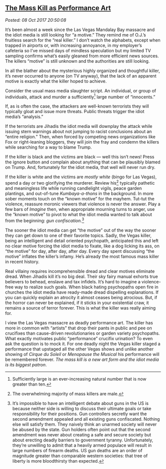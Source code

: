  
[The Mass Kill as Performance Art](http://analyzethedatanotthedrivel.org/2017/10/08/the-mass-kill-as-performance-art/)
------------------------------------------------------------------------------------------------------------

*Posted: 08 Oct 2017 20:50:08*

It’s been almost a week since the Las Vegas Mandalay Bay massacre and
the idiot media is still looking for “a motive.” They remind me of
O.J.’s fruitless search for the “real killer.” I don’t watch the
alphabets, except when trapped in airports or, with increasing
annoyance, in my employer’s cafeteria so I’ve missed days of mindless
speculation but my limited TV sampling confirms what’s easily gleaned
from more efficient news sources. The killers “motive” is still unknown
and the authorities are still looking.

In all the blather about the mysterious highly organized and thoughtful
killer, it’s never occurred to anyone (on TV anyway), that the lack of
an apparent motive is exactly what the killer hoped to achieve.

Consider the usual mass media slaughter script. An individual, or group
of individuals, attack and murder a sufficiently[^5487x1] large number of
“innocents.”

If, as is often the case, the attackers are well-known terrorists they
will typically gloat and issue more threats. Public threats trigger the
idiot media’s “analysis.”

If the terrorists are Jihadis the idiot media will downplay the attack
while issuing stern warnings about not jumping to racist conclusions
about an “entire religion.” Then, when forced by competing news
organizations like Fox or right-leaning bloggers, they will join the
fray and condemn the killers while searching for a way to blame Trump.

If the killer is black and the victims are black — well this isn’t news!
Press the ignore button and complain about anything that can be
plausibly blamed on Trump. And, fortunately for the idiot media, that
well will never run dry.

If the killer is white and the victims are *mostly white* (bingo for Las
Vegas), spend a day or two glorifying the murderer. Review his[^5487x2]
typically pathetic and meaningless life while running candlelight
vigils, peace garden plantings, and out-of-tune *Kumbaya-a-thons* in the
background. In more sober moments touch on the “known motive” for the
mayhem. Tut-tut the violence, reassure moronic viewers that violence is
never the answer. Play a few bars of *Imagine* then, when appropriate
mourning turns to anger, use the “known motive” to pivot to what the
idiot media wanted to talk about from the beginning: *gun*
*confiscation.*[^5487x3]

The sooner the idiot media can get “the motive” out of the way the
sooner they can get down to one of their favorite topics. Sadly, the
Vegas killer, being an intelligent and detail oriented psychopath,
anticipated this and left no clear motive forcing the idiot media to
fixate, like a dog licking its ass, on “the motive” for day, after day,
after day. Every day spent discussing “the motive” inflates the killer’s
infamy. He’s already the most famous mass killer in recent history.

Real villainy requires incomprehensible dread and clear motives
eliminate dread. When Jihadis kill it’s no big deal. Their sky fairy
manual exhorts true believers to behead, enslave and tax infidels. It’s
hard to imagine a violence-free way to realize such goals. When black
hating psychopaths open fire in churches the idiot media have ready-made
dread dispelling explanations. If you can quickly explain an atrocity it
almost ceases being atrocious. But, if the horror can never be
explained, if it sticks in your existential craw, it remains a source of
terror forever. This is what the killer was really aiming for.

I view the Las Vegas massacre as deadly performance art. The killer has
more in common with “artists” that drop their pants in public and pee on
crucifixes than cause-driven revolutionaries or garden variety
psychopaths. What exactly motivates public “performance” crucifix
urination? To even ask the question is to mock it. For one deadly night
the Vegas killer staged a performance that upstaged all the other Vegas
shows and unlike another showing of *Cirque du Soleil* or *Menopause the
Musical* his performance will be remembered forever. *The mass kill is a
new art form and the idiot media is its biggest patron*.

[^5487x1]: Sufficiently large is an ever-increasing natural number that is
    now greater than ten.

[^5487x2]: The overwhelming majority of mass killers are male.

[^5487x3]: It’s impossible to have an intelligent debate about guns in the US
    is because neither side is willing to discuss their ultimate goals
    or take responsibility for their positions. Gun controllers secretly
    want the second amendment appealed and all existing guns
    confiscated. Nothing else will satisfy them. They naively think an
    unarmed society will never be abused by the state. Gun holders often
    point out that the second amendment was never about creating a safe
    and secure society but about erecting deadly barriers to government
    tyranny. Unfortunately, they’re unwilling to admit that a heavily
    armed populace will result in large numbers of firearm deaths. US
    gun deaths are an order of magnitude greater than comparable western
    societies: that tree of liberty is more bloodthirsty than expected.
